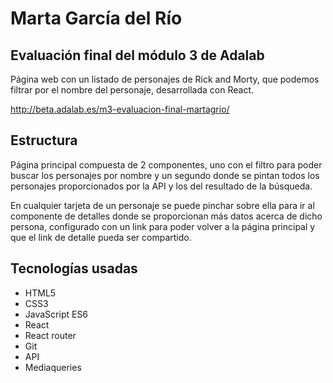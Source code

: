 # Marta García del Río
## Evaluación final del módulo 3 de Adalab

Página web con un listado de personajes de Rick and Morty, que podemos filtrar por el nombre del personaje, desarrollada con React.

http://beta.adalab.es/m3-evaluacion-final-martagrio/

## Estructura

Página principal compuesta de 2 componentes, uno con el filtro para poder buscar los personajes por nombre y un segundo donde se pintan todos los personajes proporcionados por la API y los del resultado de la búsqueda.

En cualquier tarjeta de un personaje se puede pinchar sobre ella para ir al componente de detalles donde se proporcionan más datos acerca de dicho persona, configurado con un link para poder volver a la página principal y que el link de detalle pueda ser compartido.

## Tecnologías usadas

- HTML5
- CSS3
- JavaScript ES6
- React
- React router
- Git
- API
- Mediaqueries